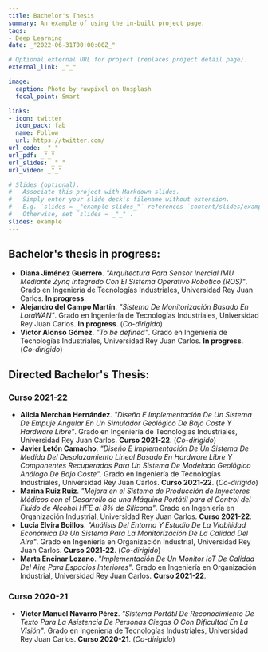 ```yaml
---
title: Bachelor's Thesis
summary: An example of using the in-built project page.
tags:
- Deep Learning
date: _"2022-06-31T00:00:00Z_"

# Optional external URL for project (replaces project detail page).
external_link: _"_"

image:
  caption: Photo by rawpixel on Unsplash
  focal_point: Smart

links:
- icon: twitter
  icon_pack: fab
  name: Follow
  url: https://twitter.com/
url_code: _"_"
url_pdf: _"_"
url_slides: _"_"
url_video: _"_"

# Slides (optional).
#   Associate this project with Markdown slides.
#   Simply enter your slide deck's filename without extension.
#   E.g. `slides = _"example-slides_"` references `content/slides/example-slides.md`.
#   Otherwise, set `slides = _"_"`.
slides: example
---
```


## Bachelor's thesis in progress:

* **Diana Jiménez Guerrero**. _"Arquitectura Para Sensor Inercial IMU Mediante Zynq Integrado Con El Sistema Operativo Robótico (ROS)"_. Grado en Ingeniería de Tecnologías Industriales, Universidad Rey Juan Carlos. **In progress**.
* **Alejandro del Campo Martín**. _"Sistema De Monitorización Basado En LoraWAN"_. Grado en Ingeniería de Tecnologías Industriales, Universidad Rey Juan Carlos. **In progress**. (_Co-dirigido_)
* **Victor Alonso Gómez**. _"To be defined"_. Grado en Ingeniería de Tecnologías Industriales, Universidad Rey Juan Carlos. **In progress**. (_Co-dirigido_)


## Directed Bachelor's Thesis:

### Curso 2021-22
* **Alicia Merchán Hernández**. _"Diseño E Implementación De Un Sistema De Empuje Angular En Un Simulador Geológico De Bajo Coste Y Hardware Libre"_. Grado en Ingeniería de Tecnologías Industriales, Universidad Rey Juan Carlos. **Curso 2021-22**. (_Co-dirigido_)
* **Javier Letón Camacho**. _"Diseño E Implementación De Un Sistema De Medida Del Desplazamiento Lineal Basado En Hardware Libre Y Componentes Recuperados Para Un Sistema De Modelado Geológico Análogo De Bajo Coste"_. Grado en Ingeniería de Tecnologías Industriales, Universidad Rey Juan Carlos. **Curso 2021-22**. (_Co-dirigido_)
* **Marina Ruiz Ruiz**. _"Mejora en el Sistema de Producción de Inyectores Médicos con el Desarrollo de una Máquina Portátil para el Control del Fluido de Alcohol HFE al 8% de Silicona"_. Grado en Ingeniería en Organización Industrial, Universidad Rey Juan Carlos. **Curso 2021-22**.
* **Lucía Elvira Boillos**. _"Análisis Del Entorno Y Estudio De La Viabilidad Económica De Un Sistema Para La Monitorización De La Calidad Del Aire"_. Grado en Ingeniería en Organización Industrial, Universidad Rey Juan Carlos. **Curso 2021-22**. (_Co-dirigido_)
* **Marta Encinar Lozano**. _"Implementación De Un Monitor IoT De Calidad Del Aire Para Espacios Interiores"_. Grado en Ingeniería en Organización Industrial, Universidad Rey Juan Carlos. **Curso 2021-22**.

### Curso 2020-21
* **Victor Manuel Navarro Pérez**. _"Sistema Portátil De Reconocimiento De Texto Para La Asistencia De Personas Ciegas O Con Dificultad En La Visión"_. Grado en Ingeniería de Tecnologías Industriales, Universidad Rey Juan Carlos. **Curso 2020-21**. (_Co-dirigido_)
